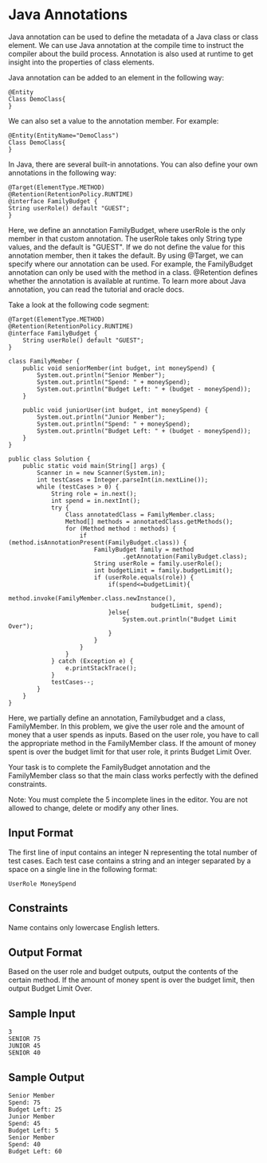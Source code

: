 # Java Annotations

Java annotation can be used to define the metadata of a Java class or class element. We can use Java annotation at the compile time to instruct the compiler about the build process. Annotation is also used at runtime to get insight into the properties of class elements.

Java annotation can be added to an element in the following way:

    @Entity
    Class DemoClass{
    }

We can also set a value to the annotation member. For example:

    @Entity(EntityName="DemoClass")
    Class DemoClass{
    }

In Java, there are several built-in annotations. You can also define your own annotations in the following way:

    @Target(ElementType.METHOD)
    @Retention(RetentionPolicy.RUNTIME)
    @interface FamilyBudget {
    String userRole() default "GUEST";
    }

Here, we define an annotation FamilyBudget, where userRole is the only member in that custom annotation. The userRole takes only String type values, and the default is "GUEST". If we do not define the value for this annotation member, then it takes the default. By using @Target, we can specify where our annotation can be used. For example, the FamilyBudget annotation can only be used with the method in a class. @Retention defines whether the annotation is available at runtime. To learn more about Java annotation, you can read the tutorial and oracle docs.

Take a look at the following code segment:

    @Target(ElementType.METHOD)
    @Retention(RetentionPolicy.RUNTIME)
    @interface FamilyBudget {
        String userRole() default "GUEST";
    }

    class FamilyMember {
        public void seniorMember(int budget, int moneySpend) {
            System.out.println("Senior Member");
            System.out.println("Spend: " + moneySpend);
            System.out.println("Budget Left: " + (budget - moneySpend));
        }

        public void juniorUser(int budget, int moneySpend) {
            System.out.println("Junior Member");
            System.out.println("Spend: " + moneySpend);
            System.out.println("Budget Left: " + (budget - moneySpend));
        }
    }

    public class Solution {
        public static void main(String[] args) {
            Scanner in = new Scanner(System.in);
            int testCases = Integer.parseInt(in.nextLine());
            while (testCases > 0) {
                String role = in.next();
                int spend = in.nextInt();
                try {
                    Class annotatedClass = FamilyMember.class;
                    Method[] methods = annotatedClass.getMethods();
                    for (Method method : methods) {
                        if (method.isAnnotationPresent(FamilyBudget.class)) {
                            FamilyBudget family = method
                                    .getAnnotation(FamilyBudget.class);
                            String userRole = family.userRole();
                            int budgetLimit = family.budgetLimit();
                            if (userRole.equals(role)) {
                                if(spend<=budgetLimit){
                                    method.invoke(FamilyMember.class.newInstance(),
                                            budgetLimit, spend);
                                }else{
                                    System.out.println("Budget Limit Over");
                                }
                            }
                        }
                    }
                } catch (Exception e) {
                    e.printStackTrace();
                }
                testCases--;
            }
        }
    }

Here, we partially define an annotation, Familybudget and a class, FamilyMember. In this problem, we give the user role and the amount of money that a user spends as inputs. Based on the user role, you have to call the appropriate method in the FamilyMember class. If the amount of money spent is over the budget limit for that user role, it prints Budget Limit Over.

Your task is to complete the FamilyBudget annotation and the FamilyMember class so that the main class works perfectly with the defined constraints.

Note: You must complete the 5 incomplete lines in the editor. You are not allowed to change, delete or modify any other lines. 

## Input Format

The first line of input contains an integer N representing the total number of test cases. Each test case contains a string and an integer separated by a space on a single line in the following format:

    UserRole MoneySpend

## Constraints

Name contains only lowercase English letters.

## Output Format

Based on the user role and budget outputs, output the contents of the certain method. If the amount of money spent is over the budget limit, then output Budget Limit Over.

## Sample Input

    3
    SENIOR 75
    JUNIOR 45
    SENIOR 40

## Sample Output

    Senior Member
    Spend: 75
    Budget Left: 25
    Junior Member
    Spend: 45
    Budget Left: 5
    Senior Member
    Spend: 40
    Budget Left: 60